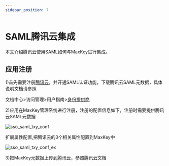 ```yaml
---
sidebar_position: 7
---
```

# SAML腾讯云集成
本文介绍腾讯云使用SAML如何与MaxKey进行集成。

<h2>应用注册</h2>

1)首先需要注册<a href="https://cloud.tencent.com/" target="_blank" >腾讯云</a>，并开通SAML认证功能，下载腾讯云SAML元数据，具体说明文档请参照

文档中心&gt;访问管理&gt;用户指南&gt;<a href="https://cloud.tencent.com/document/product/598/30283" target="_blank" >身份提供商 </a>

2)应用在MaxKey管理系统进行注册，注册的配置信息如下，注册时需要提供腾讯云SAML元数据

![sso_saml_txy_conf](/images/sso/sso_saml_txy_conf.png)

扩展属性配置,把腾讯云的3个相关属性配置到MaxKey中

![sso_saml_txy_conf_ex](/images/sso/sso_saml_txy_conf_ex.png)

3)把MaxKey元数据上传到腾讯云，参照腾讯云文档